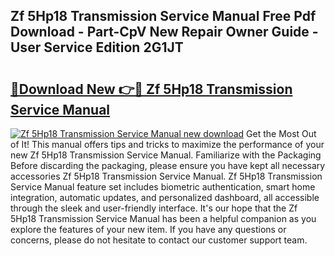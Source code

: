 ## Zf 5Hp18 Transmission Service Manual Free Pdf Download - Part-CpV New Repair Owner Guide - User Service Edition 2G1JT

# <h2><a href="http://bc5184.oget.top/?id=Zf+5Hp18+Transmission+Service+Manual">🔗Download New 👉🔴 Zf 5Hp18 Transmission Service Manual</a></h2>

[![Zf 5Hp18 Transmission Service Manual new download](https://i.imgur.com/5g1atiW.png)](http://bc5184.oget.top/?id=Zf+5Hp18+Transmission+Service+Manual)
Get the Most Out of It! This manual offers tips and tricks to maximize the performance of your new Zf 5Hp18 Transmission Service Manual. Familiarize with the Packaging Before discarding the packaging, please ensure you have kept all necessary accessories Zf 5Hp18 Transmission Service Manual. Zf 5Hp18 Transmission Service Manual feature set includes biometric authentication, smart home integration, automatic updates, and personalized dashboard, all accessible through the sleek and user-friendly interface. It's our hope that the Zf 5Hp18 Transmission Service Manual has been a helpful companion as you explore the features of your new item. If you have any questions or concerns, please do not hesitate to contact our customer support team.
